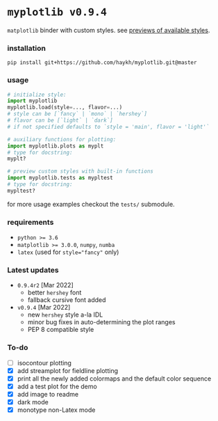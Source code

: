 # `myplotlib v0.9.4`

`matplotlib` binder with custom styles. see [previews of available styles](myplotlib/previews).

### installation

```shell
pip install git+https://github.com/haykh/myplotlib.git@master
```

### usage

```python
# initialize style:
import myplotlib
myplotlib.load(style=..., flavor=...)
# style can be [`fancy` | `mono` | `hershey`]
# flavor can be [`light` | `dark`]
# if not specified defaults to `style = 'main', flavor = 'light'`

# auxiliary functions for plotting:
import myplotlib.plots as myplt
# type for docstring:
myplt?

# preview custom styles with built-in functions
import myplotlib.tests as mypltest
# type for docstring:
mypltest?
```

for more usage examples checkout the `tests/` submodule.

### requirements

* `python >= 3.6`
* `matplotlib >= 3.0.0`, `numpy`, `numba`
* `latex` (used for `style="fancy"` only)

### Latest updates
* `0.9.4r2` [Mar 2022]
  - better `hershey` font
  - fallback cursive font added
* `v0.9.4` [Mar 2022]
  - new `hershey` style a-la IDL
  - minor bug fixes in auto-determining the plot ranges
  - PEP 8 compatible style

### To-do

- [ ] isocontour plotting
- [x] add streamplot for fieldline plotting
- [x] print all the newly added colormaps and the default color sequence
- [x] add a test plot for the demo
- [x] add image to readme
- [x] dark mode
- [x] monotype non-Latex mode
